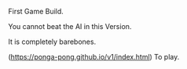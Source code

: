 First Game Build.

You cannot beat the AI in this Version.

It is completely barebones.

(https://ponga-pong.github.io/v1/index.html) To play.
